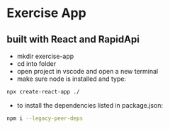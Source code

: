 # Exercise App

## built with React and RapidApi 

- mkdir exercise-app
- cd into folder
- open project in vscode and open a new terminal
- make sure node is installed and type:
```sh
npx create-react-app ./
```
- to install the dependencies listed in package.json:
```sh
npm i --legacy-peer-deps
```
